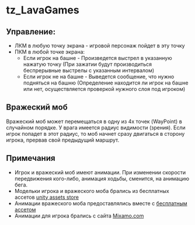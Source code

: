 # tz_LavaGames
 
## Управление:
+ ЛКМ в любую точку экрана - игровой персонаж пойдет в эту точку
+ ПКМ в любой точке экрана:
  + Если игрок на башне - Произведется выстрел в указанную нажатую точку (При зажатии будут производиться беcпрерывные выстрелы с указанным интервалом)
  + Если игрок не на башне - Выведется сообщение, что нужно подняться на башню (Определение находится ли игрок на башне или нет, осуществляется проверкой нужного слоя под игроком)

## Вражеский моб
Вражеский моб может перемещаться в одну из 4х точек (WayPoint) в случайном порядке. 
У врага имеется радиус видимости (зрения). Если игрок попадет в этот радиус, то моб начнет сразу двигаться в сторону игрока, прервав свой предыдущий маршрут.

## Примечания
+ Игрок и вражеский моб имеют анимации. При изменении скорости передвижения кого-либо, анимация ходьбы, сменится, на анимацию бега.
+ Модельки игрока и вражеского моба брались из бесплатных ассетов [unity assets store](https://assetstore.unity.com)
+ Анимации вражеского моба предоставлялись вместе с [бесплатным ассетом](https://assetstore.unity.com/packages/3d/characters/humanoids/zombie-30232)
+ Анимации для игрока брались с сайта [Mixamo.com](https://www.mixamo.com)
